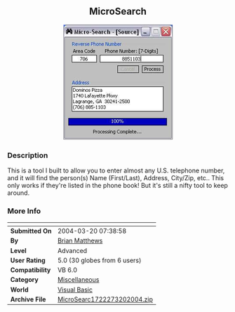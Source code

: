 ﻿<div align="center">

## MicroSearch

<img src="PIC2004320742321698.jpg">
</div>

### Description

This is a tool I built to allow you to enter almost any U.S. telephone number, and it will find the person(s) Name (First/Last), Address, City/Zip, etc.. This only works if they're listed in the phone book! But it's still a nifty tool to keep around.
 
### More Info
 


<span>             |<span>
---                |---
**Submitted On**   |2004-03-20 07:38:58
**By**             |[Brian Matthews](https://github.com/Planet-Source-Code/PSCIndex/blob/master/ByAuthor/brian-matthews.md)
**Level**          |Advanced
**User Rating**    |5.0 (30 globes from 6 users)
**Compatibility**  |VB 6\.0
**Category**       |[Miscellaneous](https://github.com/Planet-Source-Code/PSCIndex/blob/master/ByCategory/miscellaneous__1-1.md)
**World**          |[Visual Basic](https://github.com/Planet-Source-Code/PSCIndex/blob/master/ByWorld/visual-basic.md)
**Archive File**   |[MicroSearc1722273202004\.zip](https://github.com/Planet-Source-Code/brian-matthews-microsearch__1-52506/archive/master.zip)








